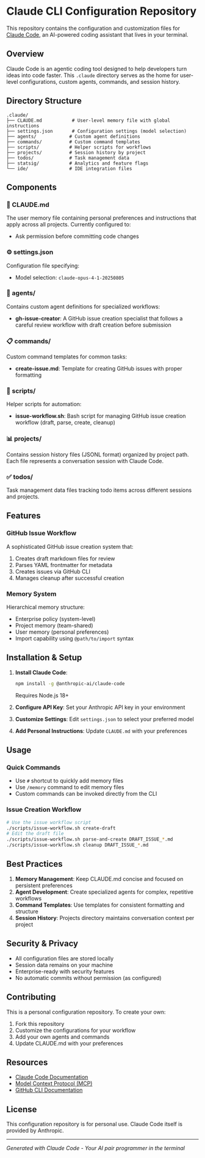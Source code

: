 # Claude CLI Configuration Repository

This repository contains the configuration and customization files for [Claude Code](https://docs.anthropic.com/en/docs/claude-code), an AI-powered coding assistant that lives in your terminal.

## Overview

Claude Code is an agentic coding tool designed to help developers turn ideas into code faster. This `.claude` directory serves as the home for user-level configurations, custom agents, commands, and session history.

## Directory Structure

```
.claude/
├── CLAUDE.md           # User-level memory file with global instructions
├── settings.json       # Configuration settings (model selection)
├── agents/            # Custom agent definitions
├── commands/          # Custom command templates
├── scripts/           # Helper scripts for workflows
├── projects/          # Session history by project
├── todos/             # Task management data
├── statsig/           # Analytics and feature flags
└── ide/               # IDE integration files
```

## Components

### 📝 CLAUDE.md
The user memory file containing personal preferences and instructions that apply across all projects. Currently configured to:
- Ask permission before committing code changes

### ⚙️ settings.json
Configuration file specifying:
- Model selection: `claude-opus-4-1-20250805`

### 🤖 agents/
Contains custom agent definitions for specialized workflows:
- **gh-issue-creator**: A GitHub issue creation specialist that follows a careful review workflow with draft creation before submission

### 📋 commands/
Custom command templates for common tasks:
- **create-issue.md**: Template for creating GitHub issues with proper formatting

### 🔧 scripts/
Helper scripts for automation:
- **issue-workflow.sh**: Bash script for managing GitHub issue creation workflow (draft, parse, create, cleanup)

### 📊 projects/
Contains session history files (JSONL format) organized by project path. Each file represents a conversation session with Claude Code.

### ✅ todos/
Task management data files tracking todo items across different sessions and projects.

## Features

### GitHub Issue Workflow
A sophisticated GitHub issue creation system that:
1. Creates draft markdown files for review
2. Parses YAML frontmatter for metadata
3. Creates issues via GitHub CLI
4. Manages cleanup after successful creation

### Memory System
Hierarchical memory structure:
- Enterprise policy (system-level)
- Project memory (team-shared)
- User memory (personal preferences)
- Import capability using `@path/to/import` syntax

## Installation & Setup

1. **Install Claude Code**:
   ```bash
   npm install -g @anthropic-ai/claude-code
   ```
   Requires Node.js 18+

2. **Configure API Key**:
   Set your Anthropic API key in your environment

3. **Customize Settings**:
   Edit `settings.json` to select your preferred model

4. **Add Personal Instructions**:
   Update `CLAUDE.md` with your preferences

## Usage

### Quick Commands
- Use `#` shortcut to quickly add memory files
- Use `/memory` command to edit memory files
- Custom commands can be invoked directly from the CLI

### Issue Creation Workflow
```bash
# Use the issue workflow script
./scripts/issue-workflow.sh create-draft
# Edit the draft file
./scripts/issue-workflow.sh parse-and-create DRAFT_ISSUE_*.md
./scripts/issue-workflow.sh cleanup DRAFT_ISSUE_*.md
```

## Best Practices

1. **Memory Management**: Keep CLAUDE.md concise and focused on persistent preferences
2. **Agent Development**: Create specialized agents for complex, repetitive workflows
3. **Command Templates**: Use templates for consistent formatting and structure
4. **Session History**: Projects directory maintains conversation context per project

## Security & Privacy

- All configuration files are stored locally
- Session data remains on your machine
- Enterprise-ready with security features
- No automatic commits without permission (as configured)

## Contributing

This is a personal configuration repository. To create your own:
1. Fork this repository
2. Customize the configurations for your workflow
3. Add your own agents and commands
4. Update CLAUDE.md with your preferences

## Resources

- [Claude Code Documentation](https://docs.anthropic.com/en/docs/claude-code)
- [Model Context Protocol (MCP)](https://docs.anthropic.com/en/docs/claude-code/overview)
- [GitHub CLI Documentation](https://cli.github.com/)

## License

This configuration repository is for personal use. Claude Code itself is provided by Anthropic.

---

*Generated with Claude Code - Your AI pair programmer in the terminal*